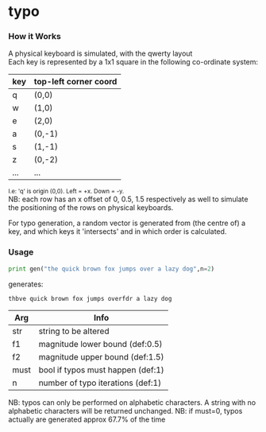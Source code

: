 # typo
### How it Works
A physical keyboard is simulated, with the qwerty layout<br>
Each key is represented by a 1x1 square in the following co-ordinate system:

| key | top-left corner coord |
|-----|-----------------------|
| q   | (0,0)                 |
| w   | (1,0)                 |
| e   | (2,0)                 |
| a   | (0,-1)                |
| s   | (1,-1)                |
| z   | (0,-2)                |
| ... | ...                   |

<small>I.e: 'q' is origin (0,0). Left = +x. Down = -y.</small><br>
NB: each row has an x offset of 0, 0.5, 1.5 respectively as well to simulate the positioning of the rows on physical keyboards.

For typo generation, a random vector is generated from (the centre of) a key, and which keys it 'intersects' and in which order is calculated.

### Usage
```python
print gen("the quick brown fox jumps over a lazy dog",n=2)
```
generates:
```
thbve quick brown fox jumps overfdr a lazy dog
```
| Arg  | Info                              |
|------|-----------------------------------|
| str  | string to be altered              |
| f1   | magnitude lower bound (def:0.5)   |
| f2   | magnitude upper bound (def:1.5)   |
| must | bool if typos must happen (def:1) |
| n    | number of typo iterations (def:1) |

NB: typos can only be performed on alphabetic characters. A string with no alphabetic characters will be returned unchanged.
NB: if must=0, typos actually are generated approx 67.7% of the time
